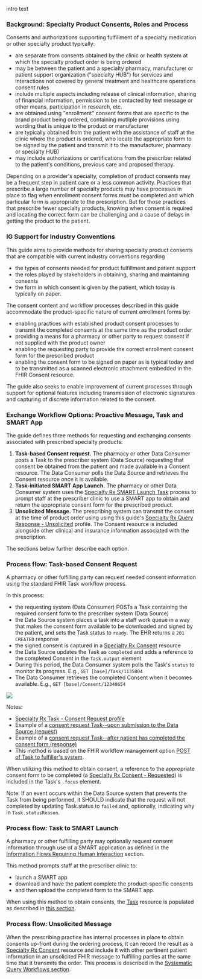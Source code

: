 intro text

<p></p>


### Background: Specialty Product Consents, Roles and Process
Consents and authorizations supporting fulfillment of a specialty medication or other specialty product typically:
* are separate from consents obtained by the clinic or health system at which the specialty product order is being ordered
* may be between the patient and a specialty pharmacy, manufacturer or patient support organization ("specialty HUB") for services and interactions not covered by general treatment and healthcare operations consent rules
* include multiple aspects including release of clinical information, sharing of financial information, permission to be contacted by text message or other means, participation in research, etc.
* are obtained using "enrollment" consent forms that are specific to the brand product being ordered, containing mutliple provisions using wording that is unique to the product or manufacturer
* are typically obtained from the patient with the assistance of staff at the clinic where the product is ordered, who locate the appropriate form to be signed by the patient and transmit it to the manufacturer, pharmacy or specialty HUB)
* may include authorizations or certifications from the prescriber related to the patient's conditions, previous care and proposed therapy.

Depending on a provider's specialty, completion of product consents may be a frequent step in patient care or a less common activity. Practices that prescribe a large number of specialty products may have processes in place to flag when enrollment consent forms must be completed and which particular form is appropriate to the prescription. But for those practices that prescribe fewer specialty products, knowing when consent is required and locating the correct form can be challenging and a cause of delays in getting the product to the patient.

<p></p>

### IG Support for Industry Conventions
This guide aims to provide methods for sharing specialty product consents that are compatible with current industry conventions regarding
* the types of consents needed for product fulfillment and patient support
* the roles played by stakeholders in obtaining, sharing and maintaining consents
* the form in which consent is given by the patient, which today is typically on paper.

The consent content and workflow processes described in this guide accommodate the product-specific nature of current enrollment forms by:
* enabling practices with established product consent processes to transmit the completed consents at the same time as the product order
* providing a means for a pharmacy or other party to request consent if not supplied with the product owner
* enabling the requesting party to provide the correct enrollment consent form for the prescribed product
* enabling the consent form to be signed on paper as is typical today and to be transmitted as a scanned electronic attachment embedded in the FHIR Consent resource.

The guide also seeks to enable improvement of current processes through support for optional features including transmission of electronic signatures and capturing of discrete information related to the consent.

<p></p>

### Exchange Workflow Options: Proactive Message, Task and SMART App 
The guide defines three methods for requesting and exchanging consents associated with prescribed specialty products:

1. **Task-based Consent request.** The pharmacy or other Data Consumer posts a Task to the prescriber system (Data Source) requesting that consent be obtained from the patient and made available in a Consent resource. The Data Consumer polls the Data Source and retrieves the Consent resource once it is available. 
2. **Task-initiated SMART App Launch.** The pharmacy or other Data Consumer system uses the [Specialty Rx SMART Launch Task](StructureDefinition-specialty-rx-task-smart-launch.html) process to prompt staff at the prescriber clinic to use a SMART app to obtain and return the appropriate consent form for the prescribed product.
3. **Unsolicited Message.** The prescribing system can transmit the consent at the time of product order using using this guide's [Specialty Rx Query Response - Unsolicited](StructureDefinition-specialty-rx-bundle-query-response-unsolicited.html) profile. The Consent resource is included alongside other clinical and insurance information associated with the prescription.

<p></p>

The sections below further describe each option.

<p></p>

### Process flow: Task-based Consent Request
A pharmacy or other fulfilling party can request needed consent information using the standard FHIR Task workflow process. 

In this process: 
* the requesting system (Data Consumer) POSTs a Task containing the required consent form to the prescriber system (Data Source)
* the Data Source system places a task into a staff work queue in a way that makes the consent form available to be downloaded and signed by the patient,  and sets the Task status to `ready`. The EHR returns a `201 CREATED` response
* the signed consent is captured in a [Specialty Rx Consent](StructureDefinition-specialty-rx-consent.html) resource
* the Data Source updates the Task as `completed` and adds a reference to the completed Consent in the `Task.output` element
* During this period, the Data Consumer system polls the Task's `status` to monitor its progress. E.g., `GET [base]/Task/1135804`
* The Data Consumer retrieves the completed Consent when it becomes available. E.g., `GET [base]/Consent/12340654`

<p></p>

<div><p>
  <img src="high-level-task-consent-request-flow.png" style="float:none">  
    </p>
</div>

<p></p>

Notes: 
* [Specialty Rx Task - Consent Request profile](StructureDefinition-specialty-rx-task-consent-request.html)
* Example of a [consent request Task--upon submission to the Data Source (request)](Task-specialty-rx-task-consent-request-1.html)
* Example of a [consent request Task--after patient has completed the consent form (response)](Task-specialty-rx-task-consent-request-2-completed.html)
* This method is based on the FHIR workflow management option [POST of Task to fulfiller's system](https://www.hl7.org/fhir/workflow-management.html#optiong).

<p></p>

When utilizing this method to obtain consent, a reference to the appropriate consent form to be completed (a [Specialty Rx Consent - Requested](StructureDefinition-specialty-rx-consent-requested.html)) is included in the Task's `.focus` element.

Note: If an event occurs within the Data Source system that prevents the Task from being performed, it SHOULD indicate that the request will not completed by updating Task.status to `failed` and, optionally, indicating why in `Task.statusReason`.

<p></p>

### Process flow: Task to SMART Launch
A pharmacy or other fulfilling party may optionally request consent information through use of a SMART application as defined in the [Information Flows Requiring Human Interaction](human-interaction.html) section. 

This method prompts staff at the prescriber clinic to: 
* launch a SMART app
* download and have the patient complete the product-specific consents
* and then upload the completed form to the SMART app.

When using this method to obtain consents, the [Task](StructureDefinition-specialty-rx-task-smart-launch.html) resource is populated as described in [this section](human-interaction.html#task-content).

<p></p>

### Process flow: Unsolicited Message
When the prescribing practice has internal processes in place to obtain consents up-front during the ordering process, it can record the result as a [Specialty Rx Consent](StructureDefinition-specialty-rx-consent.html) resource and include it with other pertinent patient information in an unsolicited FHIR message to fulfilling parties at the same time that it transmits the order. This process is described in the [Systematic Query Workflows section](systematic-queries.html#unsolicited-workflow-overview).
 

<br>